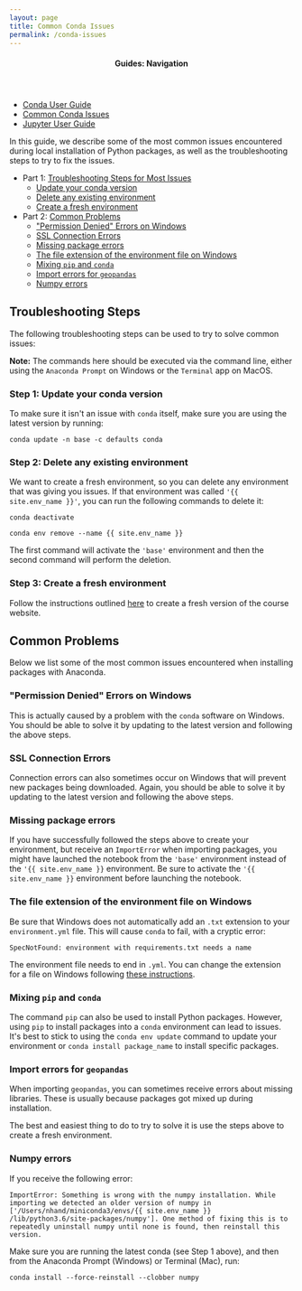 ```yaml
---
layout: page
title: Common Conda Issues
permalink: /conda-issues
---
```


<nav class="toc">
  <header><h4 class="nav__title">Guides: Navigation</h4></header>
  <ul class="toc__menu">
    <li>
      <a href="/guides/conda">Conda User Guide</a>
    </li>
    <li>
      <a href="/guides/conda-issues">Common Conda Issues</a>
    </li>
    <li>
      <a href="/guides/jupyter">Jupyter User Guide</a>
    </li>
  </ul>
</nav>

In this guide, we describe some of the most common issues encountered during
local installation of Python packages, as well as the troubleshooting steps to
try to fix the issues.

- Part 1: [Troubleshooting Steps for Most Issues](#troubleshooting-steps)
  - [Update your conda version](#step-1-update-your-conda-version)
  - [Delete any existing environment](#step-2-delete-any-existing-environment)
  - [Create a fresh environment](#step-3-create-a-fresh-environment)
- Part 2: [Common Problems](#common-problems)
  - ["Permission Denied" Errors on Windows](#permission-denied-errors-on-windows)
  - [SSL Connection Errors](#ssl-connection-errors)
  - [Missing package errors](#missing-package-errors)
  - [The file extension of the environment file on Windows](#the-file-extension-of-the-environment-file-on-Windows)
  - [Mixing `pip` and `conda`](#mixing-pip-and-conda)
  - [Import errors for `geopandas`](#import-errors-for-geopandas)
  - [Numpy errors](#numpy-errors)

## Troubleshooting Steps

The following troubleshooting steps can be used to try to solve common issues:

**Note:** The commands here should be executed via the command line, either
using the `Anaconda Prompt` on Windows or the `Terminal` app on MacOS.

### Step 1: Update your conda version

To make sure it isn't an issue with `conda` itself, make sure you are using the
latest version by running:

```
conda update -n base -c defaults conda
```

### Step 2: Delete any existing environment

We want to create a fresh environment, so you can delete any environment that
was giving you issues. If that environment was called `'{{ site.env_name }}'`,
you can run the following commands to delete it:

```
conda deactivate
```

```
conda env remove --name {{ site.env_name }}
```

The first command will activate the `'base'` environment and then the second
command will perform the deletion.

### Step 3: Create a fresh environment

Follow the instructions outlined
[here](/guides/conda#creating-your-initial-environment) to create a
fresh version of the course website.

## Common Problems

Below we list some of the most common issues encountered when installing packages with Anaconda.

### "Permission Denied" Errors on Windows

This is actually caused by a problem with the `conda` software on Windows. You
should be able to solve it by updating to the latest version and following the
above steps.

### SSL Connection Errors

Connection errors can also sometimes occur on Windows that will prevent new
packages being downloaded. Again, you should be able to solve it by updating to
the latest version and following the above steps.

### Missing package errors

If you have successfully followed the steps above to create your environment,
but receive an `ImportError` when importing packages, you might have launched
the notebook from the `'base'` environment instead of the `'{{ site.env_name }}`
environment. Be sure to activate the `'{{ site.env_name }}` environment before launching
the notebook.

### The file extension of the environment file on Windows

Be sure that Windows does not automatically add an `.txt` extension to your
`environment.yml` file. This will cause `conda` to fail, with a cryptic error:

```
SpecNotFound: environment with requirements.txt needs a name
```

The environment file needs to end in `.yml`. You can change the extension for a file on Windows following [these instructions](https://www.mediacollege.com/microsoft/windows/extension-change.html).

### Mixing `pip` and `conda`

The command `pip` can also be used to install Python packages. However, using `pip` to install packages into a `conda` environment can lead to issues. It's best to stick to using the `conda env update` command to update your environment or `conda install package_name` to install specific packages.

### Import errors for `geopandas`

When importing `geopandas`, you can sometimes receive errors about missing libraries. These is usually because packages got mixed up during installation.

The best and easiest thing to do to try to solve it is use the steps above to create a fresh environment.

### Numpy errors

If you receive the following error:

```
ImportError: Something is wrong with the numpy installation. While importing we detected an older version of numpy in ['/Users/nhand/miniconda3/envs/{{ site.env_name }} /lib/python3.6/site-packages/numpy']. One method of fixing this is to repeatedly uninstall numpy until none is found, then reinstall this version.
```

Make sure you are running the latest conda (see Step 1 above), and then from the Anaconda Prompt (Windows) or Terminal (Mac), run:

```
conda install --force-reinstall --clobber numpy
```
